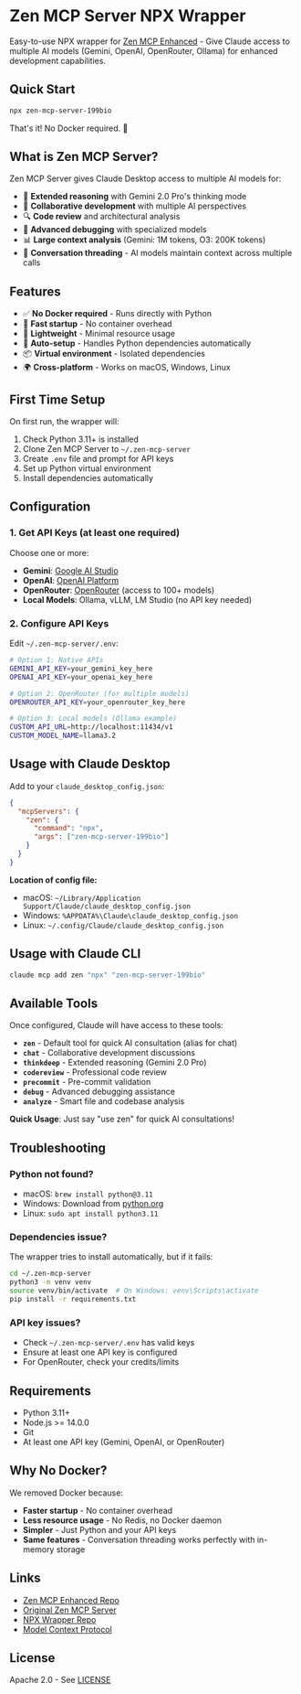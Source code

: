 # Zen MCP Server NPX Wrapper

Easy-to-use NPX wrapper for [Zen MCP Enhanced](https://github.com/199-biotechnologies/zen-mcp-enhanced) - Give Claude access to multiple AI models (Gemini, OpenAI, OpenRouter, Ollama) for enhanced development capabilities.

## Quick Start

```bash
npx zen-mcp-server-199bio
```

That's it! No Docker required. 🎉

## What is Zen MCP Server?

Zen MCP Server gives Claude Desktop access to multiple AI models for:
- 🧠 **Extended reasoning** with Gemini 2.0 Pro's thinking mode
- 💬 **Collaborative development** with multiple AI perspectives
- 🔍 **Code review** and architectural analysis
- 🐛 **Advanced debugging** with specialized models
- 📊 **Large context analysis** (Gemini: 1M tokens, O3: 200K tokens)
- 🔄 **Conversation threading** - AI models maintain context across multiple calls

## Features

- ✅ **No Docker required** - Runs directly with Python
- 🚀 **Fast startup** - No container overhead
- 💾 **Lightweight** - Minimal resource usage
- 🔧 **Auto-setup** - Handles Python dependencies automatically
- 📦 **Virtual environment** - Isolated dependencies
- 🌍 **Cross-platform** - Works on macOS, Windows, Linux

## First Time Setup

On first run, the wrapper will:
1. Check Python 3.11+ is installed
2. Clone Zen MCP Server to `~/.zen-mcp-server`
3. Create `.env` file and prompt for API keys
4. Set up Python virtual environment
5. Install dependencies automatically

## Configuration

### 1. Get API Keys (at least one required)

Choose one or more:
- **Gemini**: [Google AI Studio](https://makersuite.google.com/app/apikey)
- **OpenAI**: [OpenAI Platform](https://platform.openai.com/api-keys)
- **OpenRouter**: [OpenRouter](https://openrouter.ai/) (access to 100+ models)
- **Local Models**: Ollama, vLLM, LM Studio (no API key needed)

### 2. Configure API Keys

Edit `~/.zen-mcp-server/.env`:

```bash
# Option 1: Native APIs
GEMINI_API_KEY=your_gemini_key_here
OPENAI_API_KEY=your_openai_key_here

# Option 2: OpenRouter (for multiple models)
OPENROUTER_API_KEY=your_openrouter_key_here

# Option 3: Local models (Ollama example)
CUSTOM_API_URL=http://localhost:11434/v1
CUSTOM_MODEL_NAME=llama3.2
```

## Usage with Claude Desktop

Add to your `claude_desktop_config.json`:

```json
{
  "mcpServers": {
    "zen": {
      "command": "npx",
      "args": ["zen-mcp-server-199bio"]
    }
  }
}
```

**Location of config file:**
- macOS: `~/Library/Application Support/Claude/claude_desktop_config.json`
- Windows: `%APPDATA%\Claude\claude_desktop_config.json`
- Linux: `~/.config/Claude/claude_desktop_config.json`

## Usage with Claude CLI

```bash
claude mcp add zen "npx" "zen-mcp-server-199bio"
```

## Available Tools

Once configured, Claude will have access to these tools:

- **`zen`** - Default tool for quick AI consultation (alias for chat)
- **`chat`** - Collaborative development discussions
- **`thinkdeep`** - Extended reasoning (Gemini 2.0 Pro)
- **`codereview`** - Professional code review
- **`precommit`** - Pre-commit validation
- **`debug`** - Advanced debugging assistance
- **`analyze`** - Smart file and codebase analysis

**Quick Usage**: Just say "use zen" for quick AI consultations!

## Troubleshooting

### Python not found?
- macOS: `brew install python@3.11`
- Windows: Download from [python.org](https://www.python.org/downloads/)
- Linux: `sudo apt install python3.11`

### Dependencies issue?
The wrapper tries to install automatically, but if it fails:
```bash
cd ~/.zen-mcp-server
python3 -m venv venv
source venv/bin/activate  # On Windows: venv\Scripts\activate
pip install -r requirements.txt
```

### API key issues?
- Check `~/.zen-mcp-server/.env` has valid keys
- Ensure at least one API key is configured
- For OpenRouter, check your credits/limits

## Requirements

- Python 3.11+
- Node.js >= 14.0.0
- Git
- At least one API key (Gemini, OpenAI, or OpenRouter)

## Why No Docker?

We removed Docker because:
- **Faster startup** - No container overhead
- **Less resource usage** - No Redis, no Docker daemon
- **Simpler** - Just Python and your API keys
- **Same features** - Conversation threading works perfectly with in-memory storage

## Links

- [Zen MCP Enhanced Repo](https://github.com/199-biotechnologies/zen-mcp-enhanced)
- [Original Zen MCP Server](https://github.com/BeehiveInnovations/zen-mcp-server)
- [NPX Wrapper Repo](https://github.com/199-biotechnologies/zen-mcp-server-npx)
- [Model Context Protocol](https://modelcontextprotocol.io/)

## License

Apache 2.0 - See [LICENSE](https://github.com/BeehiveInnovations/zen-mcp-server/blob/main/LICENSE)